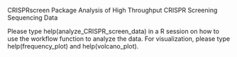 CRISPRscreen Package
Analysis of High Throughput CRISPR Screening Sequencing Data

Please type help(analyze_CRISPR_screen_data) in a R session on how to use the workflow function to analyze the data.
For visualization, please type help(frequency_plot) and help(volcano_plot).
